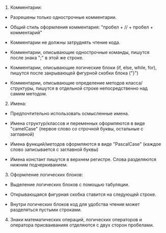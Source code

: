 1) Комментарии:

  - Разрешены только однострочные комментарии.

  - Общий стиль оформления комментария: "пробел + // + пробел + комментарий"

  - Комментарии не должны затруднять чтение кода.

  - Комментарии, описывающие однострочные команды, пишутся после знака ";" в этой же строке.

  - Комментарии, описывающие логические блоки (if, else, while, for), пишутся после закрывающей фигурной скобки блока ("}")

  - Комментарии, описывающие определение методов класса/структуры, пишутся в отдельной строке непосредственно над самим методом.


2) Имена:

  - Предпочтительно использовать осмысленные имена.

  - Имена структур/классов и переменных оформляются в виде "camelCase" (первое слово со строчной буквы, остальные с заглавной)

  - Имена функций/методов оформляются в виде "PascalCase" (каждое слово записывается с заглавной буквы)

  - Имена констант пишутся в верхнем регистре. Слова разделяются нижним подчеркиванием.


3) Оформление логических блоков:

  - Выделение логических блоков с помощью табуляции.

  - Открывающаяся фигурная скобка ставится на следующей строке.

  - Внутри логических блоков код для удобства чтения может разделяться пустыми строками.


4) Знаки математических операций, логических операторов и оператора присваиванияя отделяются с двух сторон пробелами.
